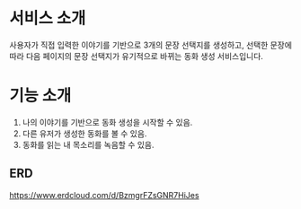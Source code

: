 # 서비스 소개
사용자가 직접 입력한 이야기를 기반으로 3개의 문장 선택지를 생성하고, 선택한 문장에 따라 다음 페이지의 문장 선택지가 유기적으로 바뀌는 동화 생성 서비스입니다.

# 기능 소개
1. 나의 이야기를 기반으로 동화 생성을 시작할 수 있음.
2. 다른 유저가 생성한 동화를 볼 수 있음.
3. 동화를 읽는 내 목소리를 녹음할 수 있음.
## ERD
https://www.erdcloud.com/d/BzmgrFZsGNR7HiJes
